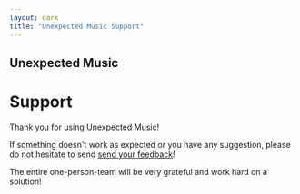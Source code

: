 ```yaml
---
layout: dark
title: "Unexpected Music Support"
---
```


## Unexpected Music
# Support

Thank you for using Unexpected Music! 

If something doesn't work as expected or you have any suggestion, please do not hesitate to send [<u>send your feedback</u>](mailto:support@unexpectedinventions.com)!

The entire one-person-team will be very grateful and work hard on a solution!

